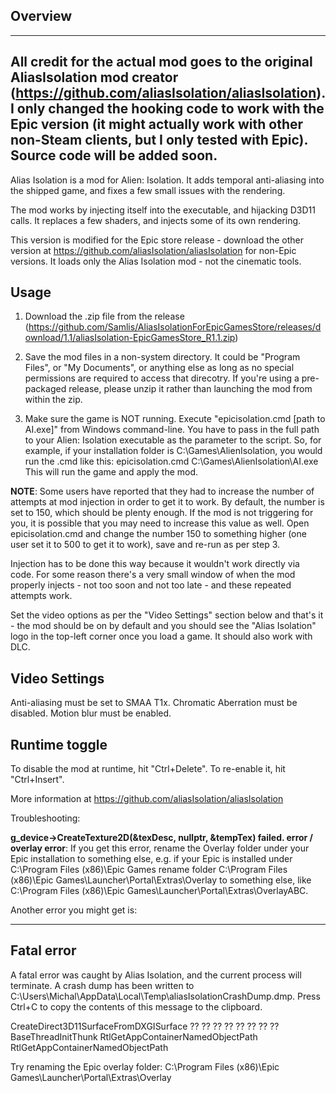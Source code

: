 Overview
--------

----------------------------------
All credit for the actual mod goes to the original AliasIsolation mod creator (https://github.com/aliasIsolation/aliasIsolation). I only changed the hooking code to work with the Epic version (it might actually work with other non-Steam clients, but I only tested with Epic). Source code will be added soon.
----------------------------------



Alias Isolation is a mod for Alien: Isolation. It adds temporal anti-aliasing into the shipped game, and fixes a few small issues with the rendering.

The mod works by injecting itself into the executable, and hijacking D3D11 calls. It replaces a few shaders, and injects some of its own rendering.

This version is modified for the Epic store release - download the other version at https://github.com/aliasIsolation/aliasIsolation for non-Epic versions. It loads only the Alias Isolation mod - not the cinematic tools. 

Usage
-----
1. Download the .zip file from the release (https://github.com/Samlis/AliasIsolationForEpicGamesStore/releases/download/1.1/aliasIsolation-EpicGamesStore_R1.1.zip)

2. Save the mod files in a non-system directory. It could be "Program Files", or "My Documents", or anything else as long as no special permissions are required to access that direcotry. If you're using a pre-packaged release, please unzip it rather than launching the mod from within the zip.

3. Make sure the game is NOT running. Execute "epicisolation.cmd [path to AI.exe]" from Windows command-line. You have to pass in the full path to your Alien: Isolation executable as the parameter to the script. So, for example, if your installation folder is C:\Games\AlienIsolation, you would run the .cmd like this:
epicisolation.cmd C:\Games\AlienIsolation\AI.exe
This will run the game and apply the mod.

**NOTE**: Some users have reported that they had to increase the number of attempts at mod injection in order to get it to work. By default, the number is set to 150, which should be plenty enough. If the mod is not triggering for you, it is possible that you may need to increase this value as well. Open epicisolation.cmd and change the number 150 to something higher (one user set it to 500 to get it to work), save and re-run as per step 3.

Injection has to be done this way because it wouldn't work directly via code. For some reason there's a very small window of when the mod properly injects - not too soon and not too late - and these repeated attempts work.

Set the video options as per the "Video Settings" section below and that's it - the mod should be on by default and you should see the "Alias Isolation" logo in the top-left corner once you load a game. It should also work with DLC.

Video Settings
--------------

Anti-aliasing must be set to SMAA T1x.
Chromatic Aberration must be disabled.
Motion blur must be enabled.


Runtime toggle
--------------

To disable the mod at runtime, hit "Ctrl+Delete". To re-enable it, hit "Ctrl+Insert".

More information at https://github.com/aliasIsolation/aliasIsolation

Troubleshooting:

**g_device->CreateTexture2D(&texDesc, nullptr, &tempTex) failed. error / overlay error**:
If you get this error, rename the Overlay folder under your Epic installation to something else, e.g. if your Epic is installed under
C:\Program Files (x86)\Epic Games
rename folder C:\Program Files (x86)\Epic Games\Launcher\Portal\Extras\Overlay to something else, like C:\Program Files (x86)\Epic Games\Launcher\Portal\Extras\OverlayABC.

Another error you might get is:

---------------------------
Fatal error
---------------------------
A fatal error was caught by Alias Isolation, and the current process will terminate.
A crash dump has been written to C:\Users\Michal\AppData\Local\Temp\aliasIsolationCrashDump.dmp.
Press Ctrl+C to copy the contents of this message to the clipboard.

CreateDirect3D11SurfaceFromDXGISurface
 ?? 
 ?? 
 ?? 
 ?? 
 ?? 
 ?? 
 ?? 
 ?? 
BaseThreadInitThunk
RtlGetAppContainerNamedObjectPath
RtlGetAppContainerNamedObjectPath

Try renaming the Epic overlay folder: C:\Program Files (x86)\Epic Games\Launcher\Portal\Extras\Overlay



